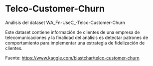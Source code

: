 # Telco-Customer-Churn
Análisis del dataset WA_Fn-UseC_-Telco-Customer-Churn

Este dataset contiene información de clientes de una empresa de telecomunicaciones y la finalidad del análisis es detectar patrones de comportamiento para implementar una estrategia de fidelización de clientes.

Fuente: https://www.kaggle.com/blastchar/telco-customer-churn

